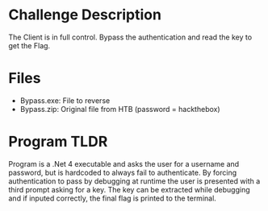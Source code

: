 # Challenge Description
The Client is in full control. Bypass the authentication and read the key to get the Flag.

# Files
- Bypass.exe: File to reverse
- Bypass.zip: Original file from HTB (password = hackthebox)

# Program TLDR
Program is a .Net 4 executable and asks the user for a username and password, but is hardcoded to always fail to authenticate. By forcing authentication to pass by debugging at runtime the user is presented with a third prompt asking for a key. The key can be extracted while debugging and if inputed correctly, the final flag is printed to the terminal.
